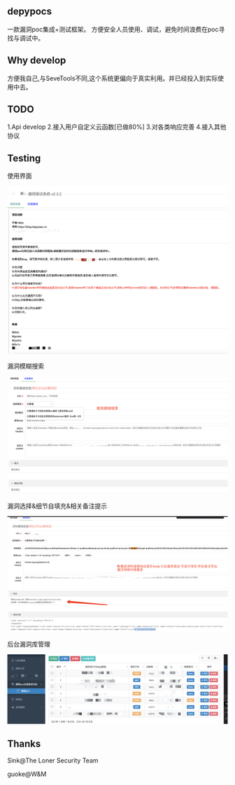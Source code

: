 ## depypocs

一款漏洞poc集成+测试框架。
方便安全人员使用、调试，避免时间浪费在poc寻找与调试中。

## Why develop 

方便我自己,与SeveTools不同,这个系统更偏向于真实利用。并已经投入到实际使用中去。

## TODO

1.Api develop
2.接入用户自定义云函数[已做80%]
3.对各类响应完善
4.接入其他协议

## Testing

使用界面

![](https://raw.githubusercontent.com/h4ckdepy/depypocs/main/411628611712_.pic_hd.jpg)

漏洞模糊搜索

![](https://raw.githubusercontent.com/h4ckdepy/depypocs/main/421628611753_.pic_hd.jpg)

漏洞选择&细节自填充&相关备注提示

![](https://raw.githubusercontent.com/h4ckdepy/depypocs/main/431628611880_.pic_hd.jpg)

后台漏洞库管理

![](https://raw.githubusercontent.com/h4ckdepy/depypocs/main/441628612257_.pic_hd.jpg)

## Thanks

Sink@The Loner Security Team

guoke@W&M





